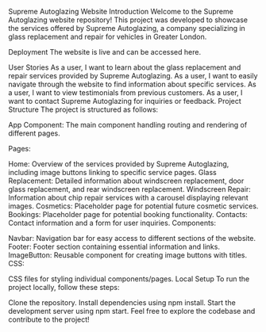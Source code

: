 Supreme Autoglazing Website
Introduction
Welcome to the Supreme Autoglazing website repository! This project was developed to showcase the services offered by Supreme Autoglazing, a company specializing in glass replacement and repair for vehicles in Greater London.

Deployment
The website is live and can be accessed here.

User Stories
As a user, I want to learn about the glass replacement and repair services provided by Supreme Autoglazing.
As a user, I want to easily navigate through the website to find information about specific services.
As a user, I want to view testimonials from previous customers.
As a user, I want to contact Supreme Autoglazing for inquiries or feedback.
Project Structure
The project is structured as follows:

App Component: The main component handling routing and rendering of different pages.

Pages:

Home: Overview of the services provided by Supreme Autoglazing, including image buttons linking to specific service pages.
Glass Replacement: Detailed information about windscreen replacement, door glass replacement, and rear windscreen replacement.
Windscreen Repair: Information about chip repair services with a carousel displaying relevant images.
Cosmetics: Placeholder page for potential future cosmetic services.
Bookings: Placeholder page for potential booking functionality.
Contacts: Contact information and a form for user inquiries.
Components:

Navbar: Navigation bar for easy access to different sections of the website.
Footer: Footer section containing essential information and links.
ImageButton: Reusable component for creating image buttons with titles.
CSS:

CSS files for styling individual components/pages.
Local Setup
To run the project locally, follow these steps:

Clone the repository.
Install dependencies using npm install.
Start the development server using npm start.
Feel free to explore the codebase and contribute to the project!
